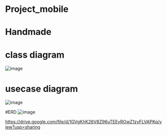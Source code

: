 # Project_mobile
# Handmade
# class diagram
![image](https://github.com/user-attachments/assets/6778c6ab-4d4d-4608-99e1-3e7e112b815f)

# usecase diagram
![image](https://github.com/user-attachments/assets/17cbc100-c37e-46ea-b523-6a0710d34b5b)

#ERD
![image](https://github.com/user-attachments/assets/23a250bc-ab81-46d0-999e-accf25a1aabe)


https://drive.google.com/file/d/1GVgKhK26V8Z96uTEEyROwZ1zyFLVAPKq/view?usp=sharing 

